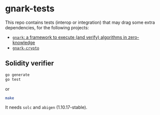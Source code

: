 # gnark-tests

This repo contains tests (interop or integration) that may drag some extra dependencies, for the following projects:

* [`gnark`: a framework to execute (and verify) algorithms in zero-knowledge](https://github.com/consensys/gnark) 
* [`gnark-crypto`](https://github.com/consensys/gnark-crypto)

## Solidity verifier

```bash
go generate
go test
```
or
```bash
make
```

It needs `solc` and `abigen` (1.10.17-stable).
